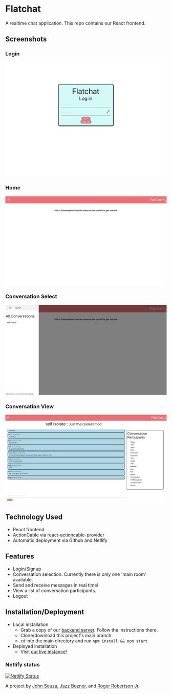 # Flatchat

A realtime chat application. This repo contains our React frontend.

## Screenshots

### Login

![login](./screenshots/login.png)

### Home

![home](./screenshots/home.png)

### Conversation Select

![conversation select](./screenshots/conversation-select.png)

### Conversation View

![conversation view](./screenshots/conversation-view.png)

## Technology Used

- React frontend
- ActionCable via react-actioncable-provider
- Automatic deployment via Github and Netlify

## Features

- Login/Signup
- Conversation selection. Currently there is only one 'main room' available.
- Send and receive messages in real time!
- View a list of conversation participants.
- Logout

## Installation/Deployment

- Local installation
    - Grab a copy of our [backend server](https://github.com/jls-github/flatchat_backend). Follow the instructions there.
    - Clone/download this project's main branch.
    - `cd` into the main directory and run `npm install && npm start`
- Deployed installation
    - Visit [our live instance](https://ecstatic-swartz-aca3e4.netlify.app/)!

### Netlify status

[![Netlify Status](https://api.netlify.com/api/v1/badges/cf61d33e-dce4-4b63-b81b-322ad660bcca/deploy-status)](https://app.netlify.com/sites/ecstatic-swartz-aca3e4/deploys)

A project by [John Souza](https://github.com/jls-github), [Jazz Bozner](https://github.com/jazzbozner), and [Roger Robertson Jr](https://github.com/strangrjrjr).
